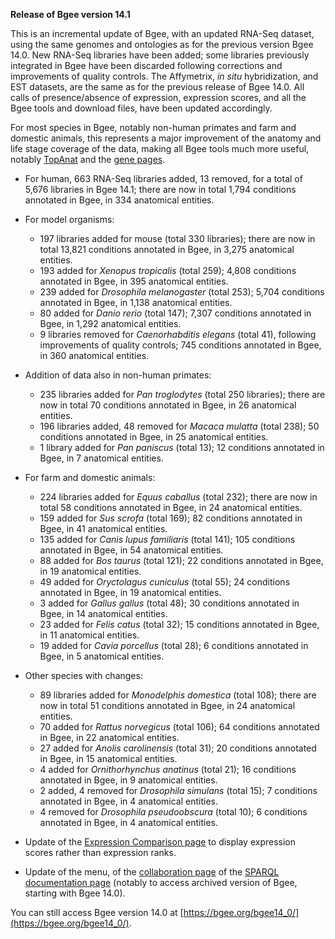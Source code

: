 **Release of Bgee version 14.1**

This is an incremental update of Bgee, with an updated RNA-Seq
dataset, using the same genomes and ontologies as for the previous
version Bgee 14.0. New RNA-Seq libraries have been added; some
libraries previously integrated in Bgee have been discarded
following corrections and improvements of quality controls. The
Affymetrix, *in situ* hybridization, and EST datasets, are the
same as for the previous release of Bgee 14.0. All calls of
presence/absence of expression, expression scores, and all the Bgee
tools and download files, have been updated accordingly.

For most species in Bgee, notably non-human primates and farm and
domestic animals, this represents a major improvement of the anatomy
and life stage coverage of the data, making all Bgee tools much more
useful, notably [TopAnat](https://bgee.org/bgee14_1/?page=top_anat#/)
and the [gene pages](https://bgee.org/bgee14_1/?page=gene).

* For human, 663 RNA-Seq libraries added, 13 removed, for a total of
  5,676 libraries in Bgee 14.1; there are now in total 1,794
  conditions annotated in Bgee, in 334 anatomical entities.

* For model organisms:
    * 197 libraries added for mouse (total 330 libraries); there are
      now in total 13,821 conditions annotated in Bgee, in 3,275
      anatomical entities.
    * 193 added for *Xenopus tropicalis* (total 259); 4,808
      conditions annotated in Bgee, in 395 anatomical entities.
    * 239 added for *Drosophila melanogaster* (total 253);
      5,704 conditions annotated in Bgee, in 1,138 anatomical
      entities.
    * 80 added for *Danio rerio* (total 147); 7,307 conditions
      annotated in Bgee, in 1,292 anatomical entities.
    * 9 libraries removed for *Caenorhabditis elegans* (total
      41), following improvements of quality controls; 745
      conditions annotated in Bgee, in 360 anatomical entities.

* Addition of data also in non-human primates:
    * 235 libraries added for *Pan troglodytes* (total 250
      libraries); there are now in total 70 conditions annotated in
      Bgee, in 26 anatomical entities.
    * 196 libraries added, 48 removed for *Macaca mulatta*
      (total 238); 50 conditions annotated in Bgee, in 25 anatomical
      entities.
    * 1 library added for *Pan paniscus* (total 13); 12
      conditions annotated in Bgee, in 7 anatomical entities.

* For farm and domestic animals:
    * 224 libraries added for *Equus caballus* (total 232);
      there are now in total 58 conditions annotated in Bgee, in 24
      anatomical entities.
    * 159 added for *Sus scrofa* (total 169); 82 conditions
      annotated in Bgee, in 41 anatomical entities.
    * 135 added for *Canis lupus familiaris* (total 141); 105
      conditions annotated in Bgee, in 54 anatomical entities.
    * 88 added for *Bos taurus* (total 121); 22 conditions annotated in Bgee, in 19 anatomical entities.
    * 49 added for *Oryctolagus cuniculus* (total 55); 24
      conditions annotated in Bgee, in 19 anatomical entities.
    * 3 added for *Gallus gallus* (total 48); 30 conditions
      annotated in Bgee, in 14 anatomical entities.
    * 23 added for *Felis catus* (total 32); 15 conditions
      annotated in Bgee, in 11 anatomical entities.
    * 19 added for *Cavia porcellus* (total 28); 6 conditions
      annotated in Bgee, in 5 anatomical entities.

* Other species with changes:
    * 89 libraries added for *Monodelphis domestica* (total
      108); there are now in total 51 conditions annotated in Bgee,
      in 24 anatomical entities.
    * 70 added for *Rattus norvegicus* (total 106); 64
      conditions annotated in Bgee, in 22 anatomical entities.
    * 27 added for *Anolis carolinensis* (total 31); 20
      conditions annotated in Bgee, in 15 anatomical entities.
    * 4 added for *Ornithorhynchus anatinus* (total 21); 16
      conditions annotated in Bgee, in 9 anatomical entities.
    * 2 added, 4 removed for *Drosophila simulans* (total 15);
      7 conditions annotated in Bgee, in 4 anatomical entities.
    * 4 removed for *Drosophila pseudoobscura* (total 10); 6
      conditions annotated in Bgee, in 4 anatomical entities.

* Update of the [Expression Comparison page](https://bgee.org/bgee14_1/?page=expression_comparison) to display expression scores rather than expression ranks.
* Update of the menu, of the [collaboration page](https://bgee.org/bgee14_1/?page=collaborations) of the [SPARQL documentation page](https://bgee.org/bgee14_1/?page=sparql)
  (notably to access archived version of Bgee, starting with Bgee 14.0).


You can still access Bgee version 14.0 at [https://bgee.org/bgee14_0/](https://bgee.org/bgee14_0/).
